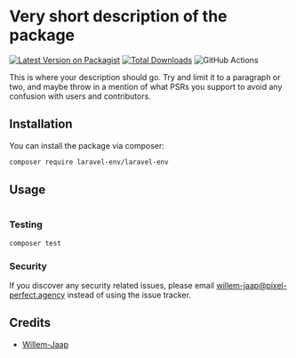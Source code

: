 # Very short description of the package

[![Latest Version on Packagist](https://img.shields.io/packagist/v/laravel-env/laravel-env.svg?style=flat-square)](https://packagist.org/packages/laravel-env/laravel-env)
[![Total Downloads](https://img.shields.io/packagist/dt/laravel-env/laravel-env.svg?style=flat-square)](https://packagist.org/packages/laravel-env/laravel-env)
![GitHub Actions](https://github.com/laravel-env/laravel-env/actions/workflows/main.yml/badge.svg)

This is where your description should go. Try and limit it to a paragraph or two, and maybe throw in a mention of what PSRs you support to avoid any confusion with users and contributors.

## Installation

You can install the package via composer:

```bash
composer require laravel-env/laravel-env
```

## Usage

```php
```

### Testing

```bash
composer test
```


### Security

If you discover any security related issues, please email willem-jaap@pixel-perfect.agency instead of using the issue tracker.

## Credits

-   [Willem-Jaap](https://github.com/Willem-Jaap)

